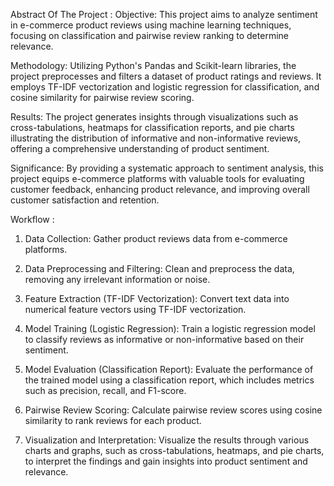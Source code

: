 Abstract Of The Project :
Objective: This project aims to analyze sentiment in e-commerce product reviews using machine learning techniques, focusing on classification and pairwise review ranking to determine relevance.

Methodology: Utilizing Python's Pandas and Scikit-learn libraries, the project preprocesses and filters a dataset of product ratings and reviews. It employs TF-IDF vectorization and logistic regression for classification, and cosine similarity for pairwise review scoring.

Results: The project generates insights through visualizations such as cross-tabulations, heatmaps for classification reports, and pie charts illustrating the distribution of informative and non-informative reviews, offering a comprehensive understanding of product sentiment.

Significance: By providing a systematic approach to sentiment analysis, this project equips e-commerce platforms with valuable tools for evaluating customer feedback, enhancing product relevance, and improving overall customer satisfaction and retention.

Workflow :
1. Data Collection: Gather product reviews data from e-commerce platforms.

2. Data Preprocessing and Filtering: Clean and preprocess the data, removing any irrelevant information or noise.

3. Feature Extraction (TF-IDF Vectorization): Convert text data into numerical feature vectors using TF-IDF vectorization.

4. Model Training (Logistic Regression): Train a logistic regression model to classify reviews as informative or non-informative based on their sentiment.

5. Model Evaluation (Classification Report): Evaluate the performance of the trained model using a classification report, which includes metrics such as precision, recall, and F1-score.

6. Pairwise Review Scoring: Calculate pairwise review scores using cosine similarity to rank reviews for each product.

7. Visualization and Interpretation: Visualize the results through various charts and graphs, such as cross-tabulations, heatmaps, and pie charts, to interpret the findings and gain insights into product sentiment and relevance.
